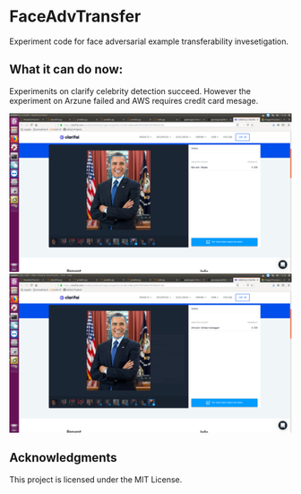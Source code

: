 # FaceAdvTransfer

Experiment code for face adversarial example transferability invesetigation.

## What it can do now:
Experimenits on clarify celebrity detection succeed. However the experiment on Arzune failed and AWS requires credit card mesage.

![alt tag](https://github.com/HaojieYuan/FaceAdvTransfer/blob/master/online_result/obamaTrue.png)
![alt tag](https://github.com/HaojieYuan/FaceAdvTransfer/blob/master/online_result/ObamaFalse.png)

## Acknowledgments

This project is licensed under the MIT License.
